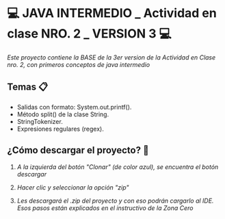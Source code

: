 # :computer: JAVA INTERMEDIO _ Actividad en clase NRO. 2 _ VERSION 3 :computer:

_Este proyecto contiene la BASE de la 3er version de la Actividad en Clase nro. 2, con primeros conceptos de java intermedio_

## Temas :clipboard:
* Salidas con formato: System.out.printf().
* Método split() de la clase String.
* StringTokenizer.
* Expresiones regulares (regex).


## ¿Cómo descargar el proyecto? :floppy_disk:
1. _A la izquierda del botón "Clonar" (de color azul), se encuentra el botón descargar_

2. _Hacer clic y seleccionar la opción "zip"_

3. _Les descargará el .zip del proyecto y con eso podrán cargarlo al IDE. Esos pasos están explicados en el instructivo de la Zona Cero_

